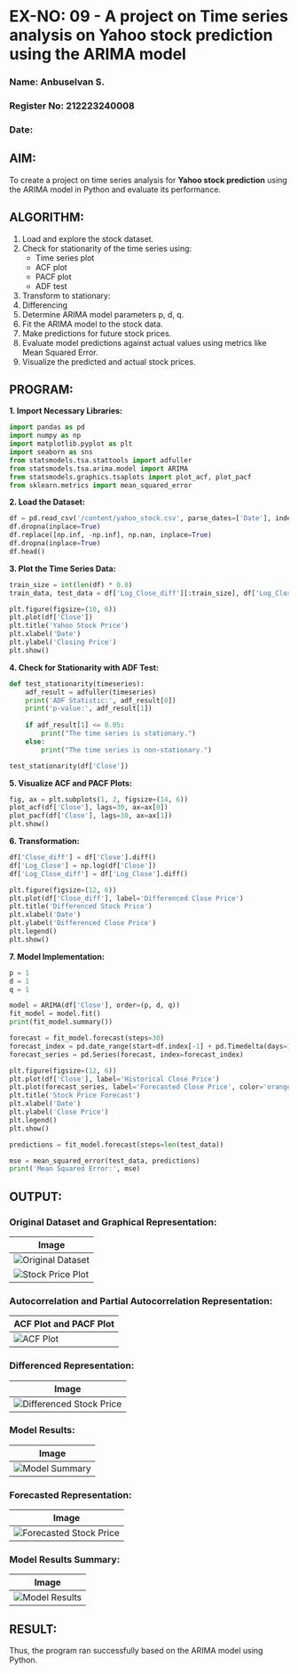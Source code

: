 # EX-NO: 09 - A project on Time series analysis on Yahoo stock prediction using the ARIMA model 

### Name: Anbuselvan S.
### Register No: 212223240008
### Date: 

## AIM:
To create a project on time series analysis for **Yahoo stock prediction** using the ARIMA model in Python and evaluate its performance.

## ALGORITHM:
1. Load and explore the stock dataset.
2. Check for stationarity of the time series using:
   - Time series plot
   - ACF plot
   - PACF plot
   - ADF test
3. Transform to stationary:
4. Differencing
5. Determine ARIMA model parameters p, d, q.
6. Fit the ARIMA model to the stock data.
7. Make predictions for future stock prices.
8. Evaluate model predictions against actual values using metrics like Mean Squared Error.
9. Visualize the predicted and actual stock prices.
    
## PROGRAM:

**1. Import Necessary Libraries:**
```python
import pandas as pd
import numpy as np
import matplotlib.pyplot as plt
import seaborn as sns
from statsmodels.tsa.stattools import adfuller
from statsmodels.tsa.arima.model import ARIMA
from statsmodels.graphics.tsaplots import plot_acf, plot_pacf
from sklearn.metrics import mean_squared_error
```

**2. Load the Dataset:**
```python
df = pd.read_csv('/content/yahoo_stock.csv', parse_dates=['Date'], index_col='Date')
df.dropna(inplace=True)
df.replace([np.inf, -np.inf], np.nan, inplace=True)
df.dropna(inplace=True)
df.head()
```

**3. Plot the Time Series Data:**
```python
train_size = int(len(df) * 0.8)
train_data, test_data = df['Log_Close_diff'][:train_size], df['Log_Close_diff'][train_size:]

plt.figure(figsize=(10, 6))
plt.plot(df['Close'])
plt.title('Yahoo Stock Price')
plt.xlabel('Date')
plt.ylabel('Closing Price')
plt.show()
```

**4. Check for Stationarity with ADF Test:**
```python
def test_stationarity(timeseries):
    adf_result = adfuller(timeseries)
    print('ADF Statistic:', adf_result[0])
    print('p-value:', adf_result[1])
    
    if adf_result[1] <= 0.05:
        print("The time series is stationary.")
    else:
        print("The time series is non-stationary.")

test_stationarity(df['Close'])
```

**5. Visualize ACF and PACF Plots:**
```python
fig, ax = plt.subplots(1, 2, figsize=(14, 6))
plot_acf(df['Close'], lags=30, ax=ax[0])
plot_pacf(df['Close'], lags=30, ax=ax[1])
plt.show()
```

**6. Transformation:**
```python
df['Close_diff'] = df['Close'].diff()
df['Log_Close'] = np.log(df['Close'])
df['Log_Close_diff'] = df['Log_Close'].diff()

plt.figure(figsize=(12, 6))
plt.plot(df['Close_diff'], label='Differenced Close Price')
plt.title('Differenced Stock Price')
plt.xlabel('Date')
plt.ylabel('Differenced Close Price')
plt.legend()
plt.show()
```

**7. Model Implementation:**
```python
p = 1
d = 1
q = 1

model = ARIMA(df['Close'], order=(p, d, q))
fit_model = model.fit()
print(fit_model.summary())

forecast = fit_model.forecast(steps=30)
forecast_index = pd.date_range(start=df.index[-1] + pd.Timedelta(days=1), periods=30, freq='B')
forecast_series = pd.Series(forecast, index=forecast_index)

plt.figure(figsize=(12, 6))
plt.plot(df['Close'], label='Historical Close Price')
plt.plot(forecast_series, label='Forecasted Close Price', color='orange')
plt.title('Stock Price Forecast')
plt.xlabel('Date')
plt.ylabel('Close Price')
plt.legend()
plt.show()

predictions = fit_model.forecast(steps=len(test_data))

mse = mean_squared_error(test_data, predictions)
print('Mean Squared Error:', mse)
```

## OUTPUT:

### Original Dataset and Graphical Representation:
| Image |
|-------|
| ![Original Dataset](https://github.com/user-attachments/assets/e58bd28f-be3c-438e-86c5-f68ea5b974fb) |
| ![Stock Price Plot](https://github.com/user-attachments/assets/8404d105-768c-4e11-92b5-73e43ac8967b) |

### Autocorrelation and Partial Autocorrelation Representation:
| ACF Plot and PACF Plot| 
|----------|
| ![ACF Plot](https://github.com/user-attachments/assets/eb586082-9971-4468-80ff-8b92b0b9c85e) |

### Differenced Representation:
| Image |
|-------|
| ![Differenced Stock Price](https://github.com/user-attachments/assets/3aff53c6-0c1e-4c30-aca4-a40bbf87734a) |

### Model Results:
| Image |
|-------|
| ![Model Summary](https://github.com/user-attachments/assets/dfcd93a1-eab9-4834-a6f9-a1e79b97a5e5) |

### Forecasted Representation:
| Image |
|-------|
| ![Forecasted Stock Price](https://github.com/user-attachments/assets/56a612ab-c71e-45d5-bf55-2bc4c4ec6b47) |

### Model Results Summary:
| Image |
|-------|
| ![Model Results](https://github.com/user-attachments/assets/b9752e64-d73a-48bb-8997-dd01c296d8e3) |

## RESULT:
Thus, the program ran successfully based on the ARIMA model using Python.
